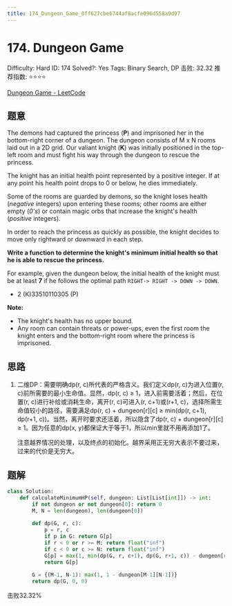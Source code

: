 ```yaml
---
title: 174_Dungeon_Game_0ff627cbe6744af8acfe096d558a9d97
---
```


# 174. Dungeon Game

Difficulty: Hard
ID: 174
Solved?: Yes
Tags: Binary Search, DP
击败: 32.32
推荐指数: ⭐⭐⭐⭐

[Dungeon Game - LeetCode](https://leetcode.com/problems/dungeon-game/)

## 题意

The demons had captured the princess (**P**) and imprisoned her in the bottom-right corner of a dungeon. The dungeon consists of M x N rooms laid out in a 2D grid. Our valiant knight (**K**) was initially positioned in the top-left room and must fight his way through the dungeon to rescue the princess.

The knight has an initial health point represented by a positive integer. If at any point his health point drops to 0 or below, he dies immediately.

Some of the rooms are guarded by demons, so the knight loses health (*negative* integers) upon entering these rooms; other rooms are either empty (*0's*) or contain magic orbs that increase the knight's health (*positive* integers).

In order to reach the princess as quickly as possible, the knight decides to move only rightward or downward in each step.

**Write a function to determine the knight's minimum initial health so that he is able to rescue the princess.**

For example, given the dungeon below, the initial health of the knight must be at least **7** if he follows the optimal path `RIGHT-> RIGHT -> DOWN -> DOWN`.

- 2 (K)33510110305 (P)

**Note:**

- The knight's health has no upper bound.
- Any room can contain threats or power-ups, even the first room the knight enters and the bottom-right room where the princess is imprisoned.

## 思路

1. 二维DP：需要明确dp(r, c)所代表的严格含义。我们定义dp(r, c)为进入位置(r, c)前所需要的最小生命值。显然，dp(r, c) ≥ 1，进入前需要活着；然后，在位置(r, c)进行补给或消耗生命，离开(r, c)可进入(r, c+1)或(r+1, c)，选择所需生命值较小的路径，需要满足dp(r, c) + dungeon[r][c] ≥ min(dp(r, c+1), dp(r+1, c))。当然，离开时要求还活着，所以隐含了dp(r, c) + dungeon[r][c] ≥ 1。因为任意的dp(x, y)都保证大于等于1，所以min里就不用再添加1了。
    
    注意越界情况的处理，以及终点的初始化。越界采用正无穷大表示不要过来，过来的代价是无穷大。
    

## 题解

```python
class Solution:
    def calculateMinimumHP(self, dungeon: List[List[int]]) -> int:
        if not dungeon or not dungeon[0]: return 0
        M, N = len(dungeon), len(dungeon[0])
        
        def dp(G, r, c):
            p = r, c
            if p in G: return G[p]
            if r < 0 or r >= M: return float("inf")
            if c < 0 or c >= N: return float("inf")
            G[p] = max(1, min(dp(G, r, c+1), dp(G, r+1, c)) - dungeon[r][c])
            return G[p]
        
        G = {(M-1, N-1): max(1, 1 - dungeon[M-1][N-1])}
        return dp(G, 0, 0)
```

击败32.32%